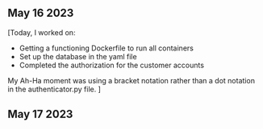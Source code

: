 ## May 16 2023
[Today, I worked on:

- Getting a functioning Dockerfile to run all containers
- Set up the database in the yaml file
- Completed the authorization for the customer accounts

My Ah-Ha moment was using a bracket notation rather than a dot notation in the authenticator.py file.
]

## May 17 2023

